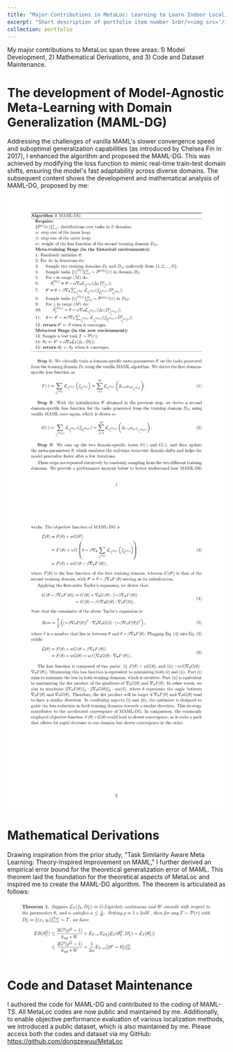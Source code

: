 ```yaml
---
title: "Major Contributions in MetaLoc: Learning to Learn Indoor Localization"
excerpt: "Short description of portfolio item number 1<br/><img src='/images/overview.png'>"
collection: portfolio
---
```


My major contributions to MetaLoc span three areas: 1) Model Development, 2) Mathematical Derivations, and 3) Code and Dataset Maintenance.

The development of Model-Agnostic Meta-Learning with Domain Generalization (MAML-DG)
===
Addressing the challenges of vanilla MAML's slower convergence speed and suboptimal generalization capabilities (as introduced by Chelsea Fin in 2017), I enhanced the algorithm and proposed the MAML-DG. This was achieved by modifying the loss function to mimic real-time train-test domain shifts, ensuring the model's fast adaptability across diverse domains. The subsequent content shows the development and mathematical analysis of MAML-DG, proposed by me:
![avatar](/images/MAMLDG_1.png)
![avatar](/images/MAMLDG_2.png)

Mathematical Derivations
===
Drawing inspiration from the prior study, "Task Similarity Aware Meta Learning: Theory-Inspired Improvement on MAML," I further derived an empirical error bound for the theoretical generalization error of MAML. This theorem laid the foundation for the theoretical aspects of MetaLoc and inspired me to create the MAML-DG algorithm. The theorem is articulated as follows:
![avatar](/images/Theorem_1.png)

Code and Dataset Maintenance
===
I authored the code for MAML-DG and contributed to the coding of MAML-TS. All MetaLoc codes are now public and maintained by me. Additionally, to enable objective performance evaluation of various localization methods, we introduced a public dataset, which is also maintained by me. Please access both the codes and dataset via my GitHub: <https://github.com/dongzewuu/MetaLoc>

